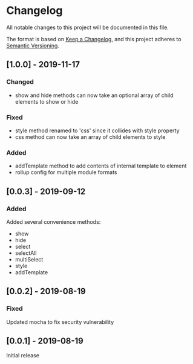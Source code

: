 
# Changelog
All notable changes to this project will be documented in this file.

The format is based on [Keep a Changelog](https://keepachangelog.com/en/1.0.0/),
and this project adheres to [Semantic Versioning](https://semver.org/spec/v2.0.0.html).

## [1.0.0] - 2019-11-17
### Changed
- show and hide methods can now take an optional array of child 
elements to show or hide

### Fixed
- style method renamed to 'css' since it collides with style property
- css method can now take an array of child elements to style

### Added
- addTemplate method to add contents of internal template to element
- rollup config for multiple module formats

## [0.0.3] - 2019-09-12
### Added
Added several convenience methods:
- show
- hide
- select
- selectAll
- multiSelect
- style
- addTemplate

## [0.0.2] - 2019-08-19
### Fixed
Updated mocha to fix security vulnerability

## [0.0.1] - 2019-08-19
Initial release
